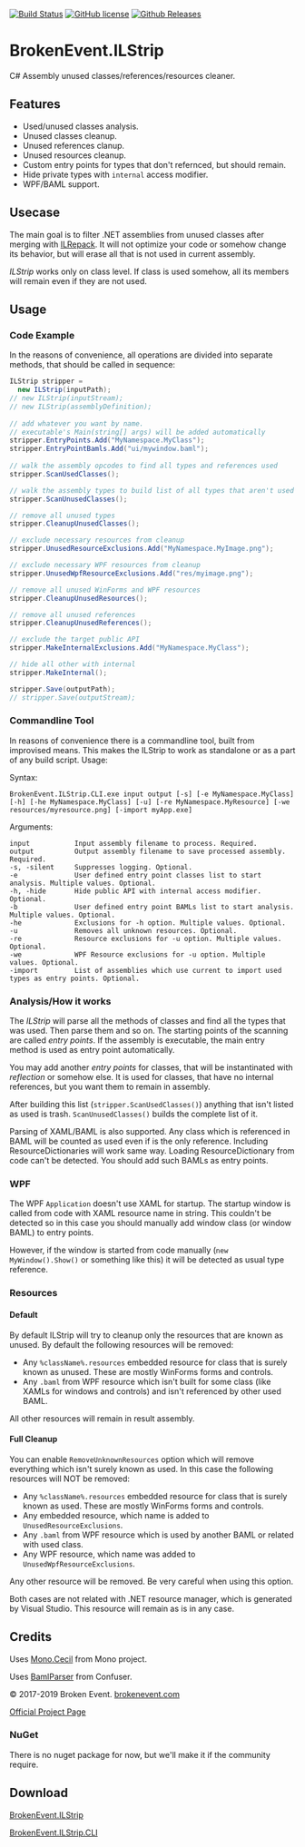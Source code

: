 [![Build Status](https://img.shields.io/appveyor/ci/BrokenEvent/ILStrip/master.svg?style=flat-square)](https://ci.appveyor.com/project/BrokenEvent/ilstrip)
[![GitHub license](https://img.shields.io/badge/license-MIT-brightgreen.svg?style=flat-square)](https://raw.githubusercontent.com/BrokenEvent/ILStrip/master/LICENSE)
[![Github Releases](https://img.shields.io/github/downloads/BrokenEvent/ILStrip/total.svg?style=flat-square)](https://github.com/BrokenEvent/ILStrip/releases)

# BrokenEvent.ILStrip

C# Assembly unused classes/references/resources cleaner.

## Features

* Used/unused classes analysis.
* Unused classes cleanup.
* Unused references clanup.
* Unused resources cleanup.
* Custom entry points for types that don't refernced, but should remain.
* Hide private types with `internal` access modifier.
* WPF/BAML support.

## Usecase

The main goal is to filter .NET assemblies from unused classes after merging with [ILRepack](https://github.com/ststeiger/ILRepack).
It will not optimize your code or somehow change its behavior, but will erase all that is not used in current assembly.

*ILStrip* works only on class level. If class is used somehow, all its members will remain even if they are not used.

## Usage

### Code Example

In the reasons of convenience, all operations are divided into separate methods, that should be called in sequence:

```C#
ILStrip stripper =
  new ILStrip(inputPath);
// new ILStrip(inputStream);
// new ILStrip(assemblyDefinition);
    
// add whatever you want by name.
// executable's Main(string[] args) will be added automatically
stripper.EntryPoints.Add("MyNamespace.MyClass");
stripper.EntryPointBamls.Add("ui/mywindow.baml");
    
// walk the assembly opcodes to find all types and references used
stripper.ScanUsedClasses();

// walk the assembly types to build list of all types that aren't used
stripper.ScanUnusedClasses();

// remove all unused types
stripper.CleanupUnusedClasses();

// exclude necessary resources from cleanup
stripper.UnusedResourceExclusions.Add("MyNamespace.MyImage.png");

// exclude necessary WPF resources from cleanup
stripper.UnusedWpfResourceExclusions.Add("res/myimage.png");

// remove all unused WinForms and WPF resources
stripper.CleanupUnusedResources();

// remove all unused references
stripper.CleanupUnusedReferences();

// exclude the target public API
stripper.MakeInternalExclusions.Add("MyNamespace.MyClass");

// hide all other with internal
stripper.MakeInternal();

stripper.Save(outputPath);
// stripper.Save(outputStream);
```

### Commandline Tool

In reasons of convenience there is a commandline tool, built from improvised means.
This makes the ILStrip to work as standalone or as a part of any build script. 
Usage:

Syntax:

    BrokenEvent.ILStrip.CLI.exe input output [-s] [-e MyNamespace.MyClass] [-h] [-he MyNamespace.MyClass] [-u] [-re MyNamespace.MyResource] [-we resources/myresource.png] [-import myApp.exe]

Arguments:

    input           Input assembly filename to process. Required.
    output          Output assembly filename to save processed assembly. Required.
    -s, -silent     Suppresses logging. Optional.
    -e              User defined entry point classes list to start analysis. Multiple values. Optional.
    -h, -hide       Hide public API with internal access modifier. Optional.
    -b              User defined entry point BAMLs list to start analysis. Multiple values. Optional.
    -he             Exclusions for -h option. Multiple values. Optional.
    -u              Removes all unknown resources. Optional.
    -re             Resource exclusions for -u option. Multiple values. Optional.
    -we             WPF Resource exclusions for -u option. Multiple values. Optional.
    -import         List of assemblies which use current to import used types as entry points. Optional.


### Analysis/How it works
The *ILStrip* will parse all the methods of classes and find all the types that was used. Then parse them and so on.
The starting points of the scanning are called *entry points*. If the assembly is executable, the main entry method is used as entry point automatically.

You may add another *entry points* for classes, that will be instantinated with *reflection* or somehow else.
It is used for classes, that have no internal references, but you want them to remain in assembly.

After building this list (`stripper.ScanUsedClasses()`) anything that isn't listed as used is trash. `ScanUnusedClasses()` builds the complete list of it.

Parsing of XAML/BAML is also supported. Any class which is referenced in BAML will be counted as used even if is the only reference.
Including ResourceDictionaries will work same way. Loading ResourceDictionary from code can't be detected. You should add such BAMLs as entry points.

### WPF
The WPF `Application` doesn't use XAML for startup. The startup window is called from code with XAML resource name in string.
This couldn't be detected so in this case you should manually add window class (or window BAML) to entry points.

However, if the window is started from code manually (`new MyWindow().Show()` or something like this) it will be detected as usual type reference.

### Resources

#### Default

By default ILStrip will try to cleanup only the resources that are known as unused. By default the following resources will be removed:

* Any `%className%.resources` embedded resource for class that is surely known as unused. These are mostly WinForms forms and controls.
* Any `.baml` from WPF resource which isn't built for some class (like XAMLs for windows and controls) and isn't referenced by other used BAML.

All other resources will remain in result assembly.

#### Full Cleanup

You can enable `RemoveUnknownResources` option which will remove everything which isn't surely known as used. In this case the following resources will NOT be removed:

* Any `%className%.resources` embedded resource for class that is surely known as used. These are mostly WinForms forms and controls.
* Any embedded resource, which name is added to `UnusedResourceExclusions`.
* Any `.baml` from WPF resource which is used by another BAML or related with used class.
* Any WPF resource, which name was added to `UnusedWpfResourceExclusions`.

Any other resource will be removed. Be very careful when using this option.

Both cases are not related with .NET resource manager, which is generated by Visual Studio. This resource will remain as is in any case.

## Credits
Uses [Mono.Cecil](https://github.com/jbevain/cecil) from Mono project.

Uses [BamlParser](https://github.com/timotei/bamlparser) from Confuser.

© 2017-2019 Broken Event. [brokenevent.com](https://brokenevent.com)

[Official Project Page](https://brokenevent.com/projects/ilstrip)

### NuGet

There is no nuget package for now, but we'll make it if the community require.

## Download
[BrokenEvent.ILStrip](https://ci.appveyor.com/api/projects/BrokenEvent/ilstrip/artifacts/BrokenEvent.ILStrip.zip)

[BrokenEvent.ILStrip.CLI](https://ci.appveyor.com/api/projects/BrokenEvent/ilstrip/artifacts/BrokenEvent.ILStrip.CLI.zip)
